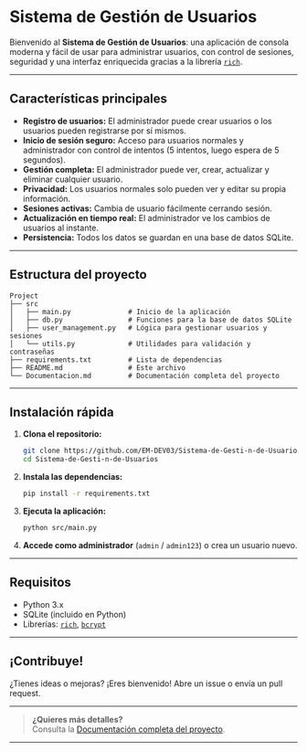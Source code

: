 # Sistema de Gestión de Usuarios

Bienvenido al **Sistema de Gestión de Usuarios**: una aplicación de consola moderna y fácil de usar para administrar usuarios, con control de sesiones, seguridad y una interfaz enriquecida gracias a la librería [`rich`](https://github.com/Textualize/rich).

---

## Características principales

- **Registro de usuarios:** El administrador puede crear usuarios o los usuarios pueden registrarse por sí mismos.
- **Inicio de sesión seguro:** Acceso para usuarios normales y administrador con control de intentos (5 intentos, luego espera de 5 segundos).
- **Gestión completa:** El administrador puede ver, crear, actualizar y eliminar cualquier usuario.
- **Privacidad:** Los usuarios normales solo pueden ver y editar su propia información.
- **Sesiones activas:** Cambia de usuario fácilmente cerrando sesión.
- **Actualización en tiempo real:** El administrador ve los cambios de usuarios al instante.
- **Persistencia:** Todos los datos se guardan en una base de datos SQLite.

---

## Estructura del proyecto

```
Project
├── src
│   ├── main.py              # Inicio de la aplicación
│   ├── db.py                # Funciones para la base de datos SQLite
│   ├── user_management.py   # Lógica para gestionar usuarios y sesiones
│   └── utils.py             # Utilidades para validación y contraseñas
├── requirements.txt         # Lista de dependencias
├── README.md                # Este archivo
└── Documentacion.md         # Documentación completa del proyecto
```

---

## Instalación rápida

1. **Clona el repositorio:**
   ```bash
   git clone https://github.com/EM-DEV03/Sistema-de-Gesti-n-de-Usuarios.git
   cd Sistema-de-Gesti-n-de-Usuarios
   ```

2. **Instala las dependencias:**
   ```bash
   pip install -r requirements.txt
   ```

3. **Ejecuta la aplicación:**
   ```bash
   python src/main.py
   ```

4. **Accede como administrador** (`admin` / `admin123`) o crea un usuario nuevo.

---

## Requisitos

- Python 3.x
- SQLite (incluido en Python)
- Librerías: [`rich`](https://github.com/Textualize/rich), [`bcrypt`](https://pypi.org/project/bcrypt/)

---

## ¡Contribuye!

¿Tienes ideas o mejoras? ¡Eres bienvenido! Abre un issue o envía un pull request.

---

>  **¿Quieres más detalles?**  
> Consulta la [Documentación completa del proyecto](Documentacion.md).

---
